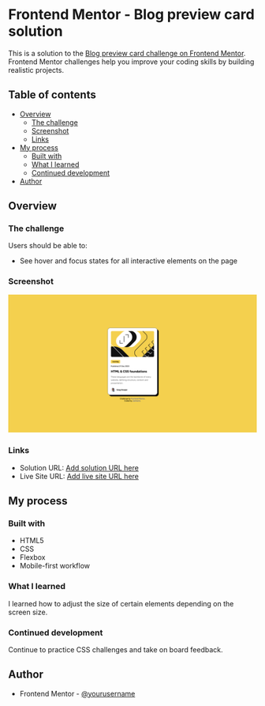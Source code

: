 # Frontend Mentor - Blog preview card solution

This is a solution to the [Blog preview card challenge on Frontend Mentor](https://www.frontendmentor.io/challenges/blog-preview-card-ckPaj01IcS). Frontend Mentor challenges help you improve your coding skills by building realistic projects. 

## Table of contents

- [Overview](#overview)
  - [The challenge](#the-challenge)
  - [Screenshot](#screenshot)
  - [Links](#links)
- [My process](#my-process)
  - [Built with](#built-with)
  - [What I learned](#what-i-learned)
  - [Continued development](#continued-development)
- [Author](#author)



## Overview

### The challenge

Users should be able to:

- See hover and focus states for all interactive elements on the page

### Screenshot

![](./preview.png)

### Links

- Solution URL: [Add solution URL here](https://github.com/jambanix/frontendmentor_blog-preview-card)
- Live Site URL: [Add live site URL here](https://jambanix.github.io/frontendmentor_blog-preview-card/)

## My process

### Built with

- HTML5
- CSS
- Flexbox
- Mobile-first workflow

### What I learned

I learned how to adjust the size of certain elements depending on the screen size.

### Continued development

Continue to practice CSS challenges and take on board feedback.

## Author

- Frontend Mentor - [@yourusername](https://www.frontendmentor.io/profile/jambanix)

